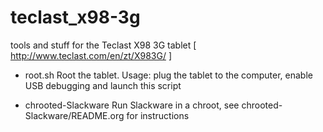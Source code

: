 teclast_x98-3g
==============

tools and stuff for the Teclast X98 3G tablet [ http://www.teclast.com/en/zt/X983G/ ]

* root.sh
  Root the tablet.
  Usage: plug the tablet to the computer, enable USB debugging and launch this script

* chrooted-Slackware
  Run Slackware in a chroot, see chrooted-Slackware/README.org for instructions
  